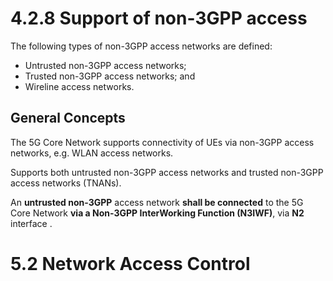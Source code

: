 # 4.2.8 Support of non-3GPP access

The following types of non-3GPP access networks are defined:
- Untrusted non-3GPP access networks;
- Trusted non-3GPP access networks; and
- Wireline access networks.

## General Concepts

The 5G Core Network supports connectivity of UEs via non-3GPP access networks, e.g. WLAN access networks.

Supports both untrusted non-3GPP access networks and trusted non-3GPP access networks (TNANs).

An **untrusted non-3GPP** access network **shall be connected** to the 5G Core Network **via a Non-3GPP InterWorking Function (N3IWF)**, via **N2** interface .

# 5.2 Network Access Control

